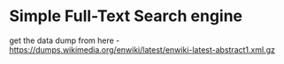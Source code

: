 # Simple Full-Text Search engine
get the data dump from here - https://dumps.wikimedia.org/enwiki/latest/enwiki-latest-abstract1.xml.gz